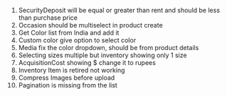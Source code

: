 1. SecurityDeposit will be equal or greater than rent and should be less than purchase price
2. Occasion should be multiselect in product create
3. Get Color list from India and add it
4. Custom color give option to select color
5. Media fix the color dropdown, should be from product details
6. Selecting sizes multiple but inventory showing only 1 size
7. AcquisitionCost showing $ change it to rupees
8. Inventory Item is retired not working
9. Compress Images before upload
10. Pagination is missing from the list